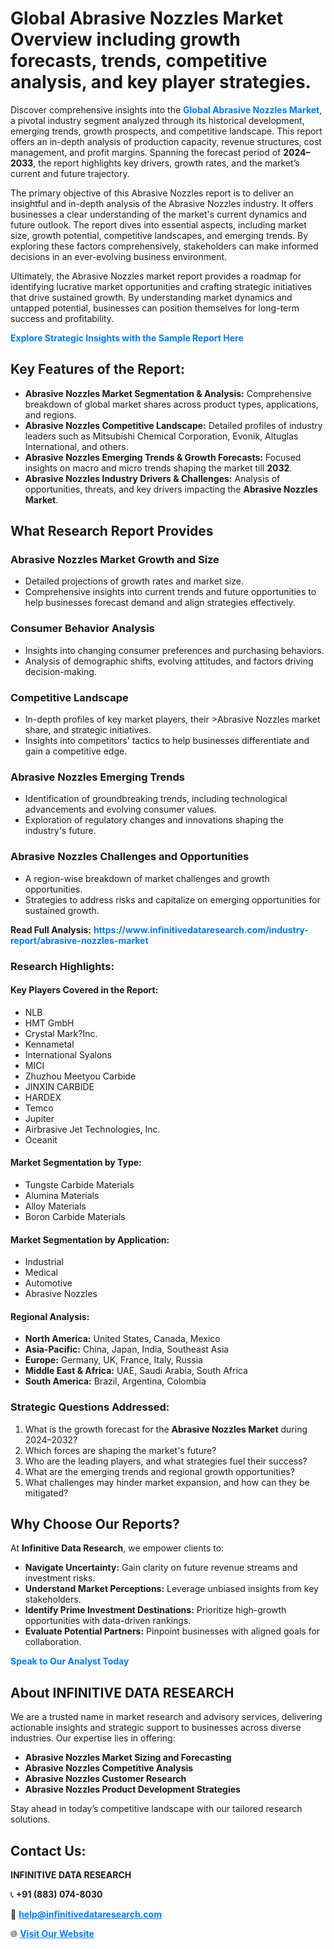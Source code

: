 <h1>Global Abrasive Nozzles Market Overview including growth forecasts, trends, competitive analysis, and key player strategies.</h1>
<p>
Discover comprehensive insights into the 
<a href="https://www.infinitivedataresearch.com/industry-report/abrasive-nozzles-market" rel="dofollow" style="color: #007BFF; text-decoration: none;"><strong>Global Abrasive Nozzles Market</strong></a>, a pivotal industry segment analyzed through its historical development, emerging trends, growth prospects, and competitive landscape. This report offers an in-depth analysis of production capacity, revenue structures, cost management, and profit margins. Spanning the forecast period of <strong>2024–2033</strong>, the report highlights key drivers, growth rates, and the market’s current and future trajectory.
</p>
<p>
The primary objective of this Abrasive Nozzles report is to deliver an insightful and in-depth analysis of the Abrasive Nozzles industry. It offers businesses a clear understanding of the market's current dynamics and future outlook. The report dives into essential aspects, including market size, growth potential, competitive landscapes, and emerging trends. By exploring these factors comprehensively, stakeholders can make informed decisions in an ever-evolving business environment.
</p>
<p>
Ultimately, the Abrasive Nozzles market report provides a roadmap for identifying lucrative market opportunities and crafting strategic initiatives that drive sustained growth. By understanding market dynamics and untapped potential, businesses can position themselves for long-term success and profitability.
</p>
<p>
<a href="https://www.infinitivedataresearch.com/request-sample/reportId=111236" style="color: #007BFF; text-decoration: none;"><strong>Explore Strategic Insights with the Sample Report Here</strong></a>
</p>

<h2>Key Features of the Report:</h2>
<ul>
<li><strong>Abrasive Nozzles Market Segmentation & Analysis:</strong> Comprehensive breakdown of global market shares across product types, applications, and regions.</li>
<li><strong>Abrasive Nozzles Competitive Landscape:</strong> Detailed profiles of industry leaders such as Mitsubishi Chemical Corporation, Evonik, Altuglas International, and others.</li>
<li><strong>Abrasive Nozzles Emerging Trends & Growth Forecasts:</strong> Focused insights on macro and micro trends shaping the market till <strong>2032</strong>.</li>
<li><strong>Abrasive Nozzles Industry Drivers & Challenges:</strong> Analysis of opportunities, threats, and key drivers impacting the <strong>Abrasive Nozzles Market</strong>.</li>
</ul>

<h2>What Research Report Provides</h2>
<h3>Abrasive Nozzles Market Growth and Size</h3>
<ul>
<li>Detailed projections of growth rates and market size.</li>
<li>Comprehensive insights into current trends and future opportunities to help businesses forecast demand and align strategies effectively.</li>
</ul>

<h3>Consumer Behavior Analysis</h3>
<ul>
<li>Insights into changing consumer preferences and purchasing behaviors.</li>
<li>Analysis of demographic shifts, evolving attitudes, and factors driving decision-making.</li>
</ul>

<h3>Competitive Landscape</h3>
<ul>
<li>In-depth profiles of key market players, their >Abrasive Nozzles market share, and strategic initiatives.</li>
<li>Insights into competitors' tactics to help businesses differentiate and gain a competitive edge.</li>
</ul>

<h3>Abrasive Nozzles Emerging Trends</h3>
<ul>
<li>Identification of groundbreaking trends, including technological advancements and evolving consumer values.</li>
<li>Exploration of regulatory changes and innovations shaping the industry's future.</li>
</ul>

<h3>Abrasive Nozzles Challenges and Opportunities</h3>
<ul>
<li>A region-wise breakdown of market challenges and growth opportunities.</li>
<li>Strategies to address risks and capitalize on emerging opportunities for sustained growth.</li>
</ul>
<p><strong>Read Full Analysis:</strong> <a href="https://www.infinitivedataresearch.com/industry-report/abrasive-nozzles-market" rel="dofollow" style="color: #007BFF; text-decoration: none;"><strong>https://www.infinitivedataresearch.com/industry-report/abrasive-nozzles-market</strong></a></p>
<h3>Research Highlights:</h3>
<h4>Key Players Covered in the Report:</h4>
<ul><li>NLB</li><li>HMT GmbH</li><li>Crystal Mark?Inc.</li><li>Kennametal</li><li>International Syalons</li><li>MICI</li><li>Zhuzhou Meetyou Carbide</li><li>JINXIN CARBIDE</li><li>HARDEX</li><li>Temco</li><li>Jupiter</li><li>Airbrasive Jet Technologies, Inc.</li><li>Oceanit</li></ul>
<h4>Market Segmentation by Type:</h4>
<ul><li>Tungste Carbide Materials</li><li>Alumina Materials</li><li>Alloy Materials</li><li>Boron Carbide Materials</li></ul>
<h4>Market Segmentation by Application:</h4>
<ul><li>Industrial</li><li>Medical</li><li>Automotive</li><li>Abrasive Nozzles</li></ul>

<h4>Regional Analysis:</h4>
<ul>
<li><strong>North America:</strong> United States, Canada, Mexico</li>
<li><strong>Asia-Pacific:</strong> China, Japan, India, Southeast Asia</li>
<li><strong>Europe:</strong> Germany, UK, France, Italy, Russia</li>
<li><strong>Middle East & Africa:</strong> UAE, Saudi Arabia, South Africa</li>
<li><strong>South America:</strong> Brazil, Argentina, Colombia</li>
</ul>

<h3>Strategic Questions Addressed:</h3>
<ol>
<li>What is the growth forecast for the <strong>Abrasive Nozzles Market</strong> during 2024–2032?</li>
<li>Which forces are shaping the market's future?</li>
<li>Who are the leading players, and what strategies fuel their success?</li>
<li>What are the emerging trends and regional growth opportunities?</li>
<li>What challenges may hinder market expansion, and how can they be mitigated?</li>
</ol>

<h2>Why Choose Our Reports?</h2>
<p>At <strong>Infinitive Data Research</strong>, we empower clients to:</p>
<ul>
<li><strong>Navigate Uncertainty:</strong> Gain clarity on future revenue streams and investment risks.</li>
<li><strong>Understand Market Perceptions:</strong> Leverage unbiased insights from key stakeholders.</li>
<li><strong>Identify Prime Investment Destinations:</strong> Prioritize high-growth opportunities with data-driven rankings.</li>
<li><strong>Evaluate Potential Partners:</strong> Pinpoint businesses with aligned goals for collaboration.</li>
</ul>
<p><a href="https://www.infinitivedataresearch.com/industry-report/abrasive-nozzles-market" rel="dofollow" style="color: #007BFF; text-decoration: none;"><strong>Speak to Our Analyst Today</strong></a></p>

<h2>About INFINITIVE DATA RESEARCH</h2>
<p>We are a trusted name in market research and advisory services, delivering actionable insights and strategic support to businesses across diverse industries. Our expertise lies in offering:</p>
<ul>
<li><strong>Abrasive Nozzles Market Sizing and Forecasting</strong></li>
<li><strong>Abrasive Nozzles Competitive Analysis</strong></li>
<li><strong>Abrasive Nozzles Customer Research</strong></li>
<li><strong>Abrasive Nozzles Product Development Strategies</strong></li>
</ul>
<p>Stay ahead in today’s competitive landscape with our tailored research solutions.</p>

<h2>Contact Us:</h2>
<p><strong>INFINITIVE DATA RESEARCH</strong></p>
<p>📞 <strong>+91 (883) 074-8030</strong></p>
<p>📧 <strong><a href="mailto:help@infinitivedataresearch.com" style="color: #007BFF;">help@infinitivedataresearch.com</a></strong></p>
<p>🌐 <strong><a href="https://www.infinitivedataresearch.com" rel="dofollow" style="color: #007BFF;">Visit Our Website</a></strong></p>